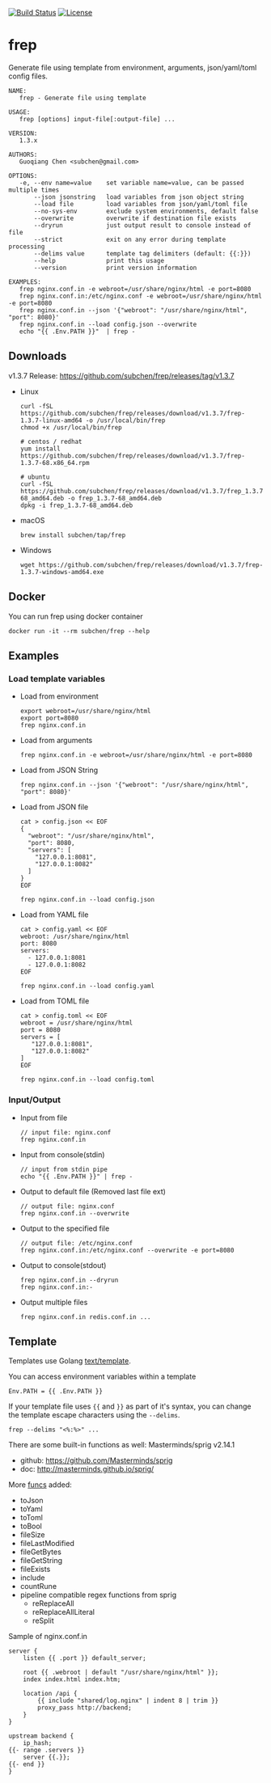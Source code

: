 [![Build Status](https://travis-ci.org/subchen/frep.svg?branch=master)](https://travis-ci.org/subchen/frep)
[![License](http://img.shields.io/badge/License-Apache_2-red.svg?style=flat)](http://www.apache.org/licenses/LICENSE-2.0)


# frep

Generate file using template from environment, arguments, json/yaml/toml config files.

```
NAME:
   frep - Generate file using template

USAGE:
   frep [options] input-file[:output-file] ...

VERSION:
   1.3.x

AUTHORS:
   Guoqiang Chen <subchen@gmail.com>

OPTIONS:
   -e, --env name=value    set variable name=value, can be passed multiple times
       --json jsonstring   load variables from json object string
       --load file         load variables from json/yaml/toml file
       --no-sys-env        exclude system environments, default false
       --overwrite         overwrite if destination file exists
       --dryrun            just output result to console instead of file
       --strict            exit on any error during template processing
       --delims value      template tag delimiters (default: {{:}})
       --help              print this usage
       --version           print version information

EXAMPLES:
   frep nginx.conf.in -e webroot=/usr/share/nginx/html -e port=8080
   frep nginx.conf.in:/etc/nginx.conf -e webroot=/usr/share/nginx/html -e port=8080
   frep nginx.conf.in --json '{"webroot": "/usr/share/nginx/html", "port": 8080}'
   frep nginx.conf.in --load config.json --overwrite
   echo "{{ .Env.PATH }}"  | frep -
```

## Downloads

v1.3.7 Release: https://github.com/subchen/frep/releases/tag/v1.3.7

- Linux

    ```
    curl -fSL https://github.com/subchen/frep/releases/download/v1.3.7/frep-1.3.7-linux-amd64 -o /usr/local/bin/frep
    chmod +x /usr/local/bin/frep
    
    # centos / redhat
    yum install https://github.com/subchen/frep/releases/download/v1.3.7/frep-1.3.7-68.x86_64.rpm
    
    # ubuntu
    curl -fSL https://github.com/subchen/frep/releases/download/v1.3.7/frep_1.3.7-68_amd64.deb -o frep_1.3.7-68_amd64.deb
    dpkg -i frep_1.3.7-68_amd64.deb
    ```

- macOS

    ```
    brew install subchen/tap/frep
    ```

- Windows

    ```
    wget https://github.com/subchen/frep/releases/download/v1.3.7/frep-1.3.7-windows-amd64.exe
    ```

## Docker

You can run frep using docker container

```
docker run -it --rm subchen/frep --help
```


## Examples

### Load template variables

- Load from environment

    ```
    export webroot=/usr/share/nginx/html
    export port=8080
    frep nginx.conf.in
    ```

- Load from arguments

    ```
    frep nginx.conf.in -e webroot=/usr/share/nginx/html -e port=8080
    ```

- Load from JSON String

    ```
    frep nginx.conf.in --json '{"webroot": "/usr/share/nginx/html", "port": 8080}'
    ```

- Load from JSON file

    ```
    cat > config.json << EOF
    {
      "webroot": "/usr/share/nginx/html",
      "port": 8080,
      "servers": [
        "127.0.0.1:8081",
        "127.0.0.1:8082"
      ]
    }
    EOF

    frep nginx.conf.in --load config.json
    ```

- Load from YAML file

    ```
    cat > config.yaml << EOF
    webroot: /usr/share/nginx/html
    port: 8080
    servers:
      - 127.0.0.1:8081
      - 127.0.0.1:8082
    EOF

    frep nginx.conf.in --load config.yaml
    ```

- Load from TOML file

    ```
    cat > config.toml << EOF
    webroot = /usr/share/nginx/html
    port = 8080
    servers = [
       "127.0.0.1:8081",
       "127.0.0.1:8082"
    ]
    EOF

    frep nginx.conf.in --load config.toml
    ```

### Input/Output

- Input from file

    ```
    // input file: nginx.conf
    frep nginx.conf.in
    ```

- Input from console(stdin)

    ```
    // input from stdin pipe
    echo "{{ .Env.PATH }}" | frep -
    ```

- Output to default file (Removed last file ext)

    ```
    // output file: nginx.conf
    frep nginx.conf.in --overwrite
    ```

- Output to the specified file

    ```
    // output file: /etc/nginx.conf
    frep nginx.conf.in:/etc/nginx.conf --overwrite -e port=8080
    ```

- Output to console(stdout)

    ```
    frep nginx.conf.in --dryrun
    frep nginx.conf.in:-
    ```

- Output multiple files

    ```
    frep nginx.conf.in redis.conf.in ...
    ```

## Template

Templates use Golang [text/template](http://golang.org/pkg/text/template/).

You can access environment variables within a template

```
Env.PATH = {{ .Env.PATH }}
```

If your template file uses `{{` and `}}` as part of it's syntax,
you can change the template escape characters using the `--delims`.

```
frep --delims "<%:%>" ...
```

There are some built-in functions as well: Masterminds/sprig v2.14.1
- github: https://github.com/Masterminds/sprig
- doc: http://masterminds.github.io/sprig/

More [funcs](https://github.com/subchen/frep/blob/master/func.go) added:
- toJson
- toYaml
- toToml
- toBool
- fileSize
- fileLastModified
- fileGetBytes
- fileGetString
- fileExists
- include
- countRune
- pipeline compatible regex functions from sprig 
    - reReplaceAll
    - reReplaceAllLiteral
    - reSplit

Sample of nginx.conf.in

```
server {
    listen {{ .port }} default_server;

    root {{ .webroot | default "/usr/share/nginx/html" }};
    index index.html index.htm;

    location /api {
        {{ include "shared/log.nginx" | indent 8 | trim }}
        proxy_pass http://backend;
    }
}

upstream backend {
    ip_hash;
{{- range .servers }}
    server {{.}};
{{- end }}
}
```
